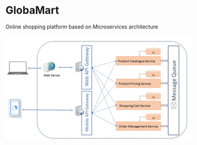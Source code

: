 # GlobaMart
Online shopping platform based on Microservices architecture

![Architecture](/images/Microservices-Arch.JPG)
